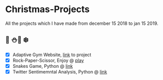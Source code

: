 # Christmas-Projects 
All the projects which I have made from december 15 2018 to jan 15 2019.
## :christmas_tree: :snowman::santa: :snowflake:

- [x] Adaptive Gym Website, [link](https://github.com/Ujjval-Patel/Adaptive-Gym-Website) to project
- [x] Rock-Paper-Scissor, Enjoy @ [play](https://codepen.io/Ujjval/pen/YdpQoj)
- [x] Snakes Game, Python @ [link](https://github.com/Ujjval-Patel/Christmas-Projects/tree/master/Python-Snakes-Game)
- [x] Twitter Sentimemntal Analysis, Python @ [link](https://github.com/Ujjval-Patel/Christmas-Projects/tree/master/Twitter-Sentimental-Analysis)
